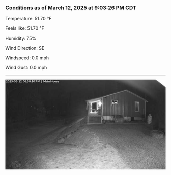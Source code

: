 ### Conditions as of March 12, 2025 at 9:03:26 PM CDT 

Temperature: 51.70 &deg;F

Feels like: 51.70 &deg;F

Humidity: 75%

Wind Direction: SE

Windspeed: 0.0 mph

Wind Gust: 0.0 mph

---

<img src="./images/latest.jpeg"/>

